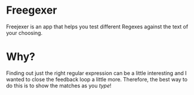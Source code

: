 # Freegexer

Freejexer is an app that helps you test different Regexes against the text of your choosing.

# Why?

Finding out just the right regular expression can be a little interesting and I wanted to close the feedback loop a little more.  Therefore, the best way to do this is to show the matches as you *type*!
